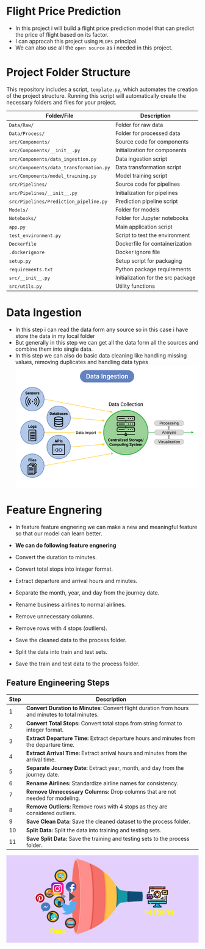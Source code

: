 # Flight Price Prediction
- In this project i will build a flight price prediction model that can predict the price of flight based on its factor.
- I can approcah this project using `MLOPs` principal.
- We can also use all the `open source` as i needed in this project.

# Project Folder Structure
This repository includes a script, `template.py`, which automates the creation of the project structure. Running this script will automatically create the necessary folders and files for your project.


| Folder/File                           | Description                        |
|---------------------------------------|------------------------------------|
| `Data/Raw/`                           | Folder for raw data                 |
| `Data/Process/`                       | Folder for processed data           |
| `src/Components/`                    | Source code for components          |
| `src/Components/__init__.py`          | Initialization for components       |
| `src/Components/data_ingestion.py`    | Data ingestion script               |
| `src/Components/data_transformation.py` | Data transformation script         |
| `src/Components/model_training.py`    | Model training script               |
| `src/Pipelines/`                     | Source code for pipelines           |
| `src/Pipelines/__init__.py`           | Initialization for pipelines        |
| `src/Pipelines/Prediction_pipeline.py` | Prediction pipeline script         |
| `Models/`                            | Folder for models                   |
| `Notebooks/`                         | Folder for Jupyter notebooks        |
| `app.py`                             | Main application script             |
| `test_environment.py`                | Script to test the environment      |
| `Dockerfile`                         | Dockerfile for containerization     |
| `.dockerignore`                      | Docker ignore file                  |
| `setup.py`                           | Setup script for packaging          |
| `requirements.txt`                   | Python package requirements         |
| `src/__init__.py`                    | Initialization for the src package  |
| `src/utils.py`                       | Utility functions                   |

# Data Ingestion
- In this step i can read the data form any source so in this case i have store the data in my local folder
- But generally in this step we can get all the data form all the sources and combine them into single data.
- In this step we can also do basic data cleaning like handling missing values, removing duplicates and handling data types
![Data Ingestion](Images/data-ingestion-diagram.webp)

# Feature Engnering
- In feature feature engnering we can make a new and meaningful feature so that our model can learn better.

- **We can do following feature engnering**
- Convert the duration to minutes.
- Convert total stops into integer format.
- Extract departure and arrival hours and minutes.
- Separate the month, year, and day from the journey date.
- Rename business airlines to normal airlines.
- Remove unnecessary columns.
- Remove rows with 4 stops (outliers).
- Save the cleaned data to the process folder.
- Split the data into train and test sets.
- Save the train and test data to the process folder.

## Feature Engineering Steps

| Step | Description |
|------|-------------|
| 1    | **Convert Duration to Minutes:** Convert flight duration from hours and minutes to total minutes. |
| 2    | **Convert Total Stops:** Convert total stops from string format to integer format. |
| 3    | **Extract Departure Time:** Extract departure hours and minutes from the departure time. |
| 4    | **Extract Arrival Time:** Extract arrival hours and minutes from the arrival time. |
| 5    | **Separate Journey Date:** Extract year, month, and day from the journey date. |
| 6    | **Rename Airlines:** Standardize airline names for consistency. |
| 7    | **Remove Unnecessary Columns:** Drop columns that are not needed for modeling. |
| 8    | **Remove Outliers:** Remove rows with 4 stops as they are considered outliers. |
| 9    | **Save Clean Data:** Save the cleaned dataset to the process folder. |
| 10   | **Split Data:** Split the data into training and testing sets. |
| 11   | **Save Split Data:** Save the training and testing sets to the process folder. |

![Feature Engnering](Images/feature_eng.png)